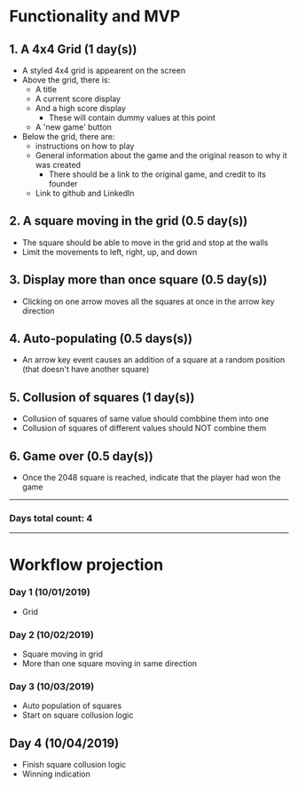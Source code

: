 # Functionality and MVP
## 1. A 4x4 Grid (1 day(s))
- A styled 4x4 grid is appearent on the screen
- Above the grid, there is:
    - A title
    - A current score display
    - And a high score display
        - These will contain dummy values at this point
    - A 'new game' button
- Below the grid, there are:
    - instructions on how to play
    - General information about the game and the original reason to why it was created
        - There should be a link to the original game, and credit to its founder
    - Link to github and LinkedIn

## 2. A square moving in the grid (0.5 day(s))
- The square should be able to move in the grid and stop at the walls
- Limit the movements to left, right, up, and down

## 3. Display more than once square (0.5 day(s))
- Clicking on one arrow moves all the squares at once in the arrow key direction

## 4. Auto-populating (0.5 days(s))
- An arrow key event causes an addition of a square at a random position (that doesn't have another square)

## 5. Collusion of squares (1 day(s))
- Collusion of squares of same value should combbine them into one
- Collusion of squares of different values should NOT combine them

## 6. Game over (0.5 day(s))
- Once the 2048 square is reached, indicate that the player had won the game
---
### Days total count: 4
---
# Workflow projection
### Day 1 (10/01/2019)
- Grid
### Day 2 (10/02/2019)
- Square moving in grid
- More than one square moving in same direction
### Day 3 (10/03/2019)
- Auto population of squares
- Start on square collusion logic
## Day 4 (10/04/2019)
- Finish square collusion logic
- Winning indication
